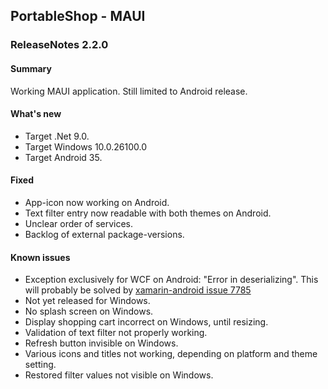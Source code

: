 ## PortableShop - MAUI
### ReleaseNotes 2.2.0

#### Summary
Working MAUI application. Still limited to Android release.

#### What's new
* Target .Net 9.0.
* Target Windows 10.0.26100.0
* Target Android 35.

#### Fixed
* App-icon now working on Android.
* Text filter entry now readable with both themes on Android.
* Unclear order of services.
* Backlog of external package-versions.

#### Known issues
* Exception exclusively for WCF on Android: "Error in deserializing". This will probably be solved by [xamarin-android issue 7785](https://github.com/xamarin/xamarin-android/pull/7785)
* Not yet released for Windows.
* No splash screen on Windows.
* Display shopping cart incorrect on Windows, until resizing.
* Validation of text filter not properly working.
* Refresh button invisible on Windows.
* Various icons and titles not working, depending on platform and theme setting.
* Restored filter values not visible on Windows.
